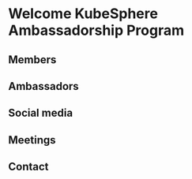 # Welcome KubeSphere Ambassadorship Program



## Members



## Ambassadors



## Social media



## Meetings



## Contact


